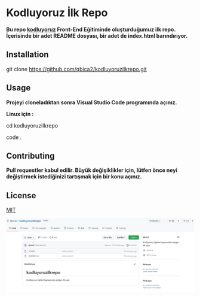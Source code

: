 # **Kodluyoruz İlk Repo**
**Bu repo [kodluyoruz](https://kodluyoruz.org) Front-End Eğitiminde oluşturduğumuz ilk repo. İçerisinde bir adet README dosyası, bir adet de index.html barındırıyor.**

## **Installation**

git clone https://github.com/qbica2/kodluyoruzilkrepo.git

## **Usage**

**Projeyi cloneladıktan sonra Visual Studio Code programında açınız.**

**Linux için :**

cd kodluyoruzilkrepo

code .

## **Contributing**

**Pull requestler kabul edilir. Büyük değişiklikler için, lütfen önce neyi değiştirmek istediğinizi tartışmak için bir konu açınız.**

## **License**

[MIT](https://choosealicense.com/licenses/mit/)


![](Adsız.jpg)
